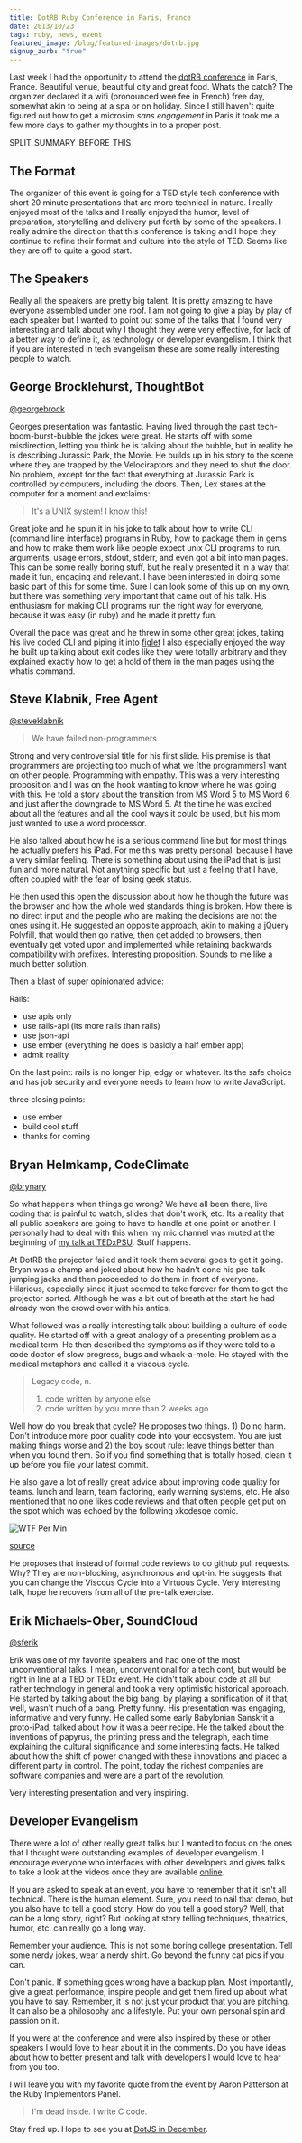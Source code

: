 ```yaml
---
title: DotRB Ruby Conference in Paris, France
date: 2013/10/23
tags: ruby, news, event
featured_image: /blog/featured-images/dotrb.jpg
signup_zurb: "true"
---
```


Last week I had the opportunity to attend the [dotRB conference](http://www.dotrb.eu) in Paris, France. Beautiful venue, beautiful city and great food. Whats the catch? The organizer declared it a wifi (pronounced wee fee in French) free day, somewhat akin to being at a spa or on holiday. Since I still haven't quite figured out how to get a microsim *sans engagement* in Paris it took me a few more days to gather my thoughts in to a proper post.

SPLIT\_SUMMARY\_BEFORE\_THIS

## The Format

The organizer of this event is going for a TED style tech conference with short 20 minute presentations that are more technical in nature. I really enjoyed most of the talks and I really enjoyed the humor, level of preparation, storytelling and delivery put forth by some of the speakers. I really admire the direction that this conference is taking and I hope they continue to refine their format and culture into the style of TED. Seems like they are off to quite a good start.

## The Speakers

Really all the speakers are pretty big talent. It is pretty amazing to have everyone assembled under one roof. I am not going to give a play by play of each speaker but I wanted to point out some of the talks that I found very interesting and talk about why I thought they were very effective, for lack of a better way to define it, as technology or developer evangelism. I think that if you are interested in tech evangelism these are some really interesting people to watch. 

## George Brocklehurst, ThoughtBot

<a href="http://www.twitter.com/georgebrock">@georgebrock</a>

Georges presentation was fantastic. Having lived through the past tech-boom-burst-bubble the jokes were great. He starts off with some misdirection, letting you think he is talking about the bubble, but in reality he is describing Jurassic Park, the Movie. He builds up in his story to the scene where they are trapped by the Velociraptors and they need to shut the door. No problem, except for the fact that everything at Jurassic Park is controlled by computers, including the doors. Then, Lex stares at the computer for a moment and exclaims:

> It's a UNIX system! I know this!

Great joke and he spun it in his joke to talk about how to write CLI (command line interface) programs in Ruby, how to package them in gems and how to make them work like people expect unix CLI programs to run. arguments, usage errors, stdout, stderr, and even got a bit into man pages. This can be some really boring stuff, but he really presented it in a way that made it fun, engaging and relevant. I have been interested in doing some basic part of this for some time. Sure I can look some of this up on my own, but there was something very important that came out of his talk. His enthusiasm for making CLI programs run the right way for everyone, because it was easy (in ruby) and he made it pretty fun.

Overall the pace was great and he threw in some other great jokes, taking his live coded CLI and piping it into [figlet](http://www.figlet.org) I also especially enjoyed the way he built up talking about exit codes like they were totally arbitrary and they explained exactly how to get a hold of them in the man pages using the whatis command.

## Steve Klabnik, Free Agent

<a href="http://www.twitter.com/steveklabnik">@steveklabnik</a>

> We have failed non-programmers

Strong and very controversial title for his first slide. His premise is that programmers are projecting too much of what we \[the programmers\] want on other people. Programming with empathy. This was a very interesting proposition and I was on the hook wanting to know where he was going with this. He told a story about the transition from MS Word 5 to MS Word 6 and just after the downgrade to MS Word 5. At the time he was excited about all the features and all the cool ways it could be used, but his mom just wanted to use a word processor.

He also talked about how he is a serious command line but for most things he actually prefers his iPad. For me this was pretty personal, because I have a very similar feeling. There is something about using the iPad that is just fun and more natural. Not anything specific but just a feeling that I have, often coupled with the fear of losing geek status. 

He then used this open the discussion about how he though the future was the browser and how the whole wed standards thing is broken. How there is no direct input and the people who are making the decisions are not the ones using it. He suggested an opposite approach, akin to making a jQuery Polyfill, that would then go native, then get added to browsers, then eventually get voted upon and implemented while retaining backwards compatibility with prefixes. Interesting proposition. Sounds to me like a much better solution.

Then a blast of super opinionated advice:

Rails:

* use apis only
* use rails-api (its more rails than rails)
* use json-api
* use ember (everything he does is basicly a half ember app)
* admit reality

On the last point: rails is no longer hip, edgy or whatever. Its the safe choice and has job security and everyone needs to learn how to write JavaScript.

three closing points:

* use ember
* build cool stuff
* thanks for coming

## Bryan Helmkamp, CodeClimate

<a href="http://www.twitter.com/brynary">@brynary</a>

So what happens when things go wrong? We have all been there, live coding that is painful to watch, slides that don't work, etc. Its a reality that all public speakers are going to have to handle at one point or another. I personally had to deal with this when my mic channel was muted at the beginning of [my talk at TEDxPSU](http://tedxtalks.ted.com/video/TEDxPSU-James-Stone-A-Technolog). Stuff happens.

At DotRB the projector failed and it took them several goes to get it going. Bryan was a champ and joked about how he hadn't done his pre-talk jumping jacks and then proceeded to do them in front of everyone. Hilarious, especially since it just seemed to take forever for them to get the projector sorted. Although he was a bit out of breath at the start he had already won the crowd over with his antics.

What followed was a really interesting talk about building a culture of code quality. He started off with a great analogy of a presenting problem as a medical term. He then described the symptoms as if they were told to a code doctor of slow progress, bugs and whack-a-mole. He stayed with the medical metaphors and called it a viscous cycle.

> Legacy code, n.
> 1. code written by anyone else
> 2. code written by you more than 2 weeks ago

Well how do you break that cycle? He proposes two things. 1) Do no harm. Don't introduce more poor quality code into your ecosystem. You are just making things worse and 2) the boy scout rule: leave things better than when you found them. So if you find something that is totally hosed, clean it up before you file your latest commit.

He also gave a lot of really great advice about improving code quality for teams. lunch and learn, team factoring, early warning systems, etc. He also mentioned that no one likes code reviews and that often people get put on the spot which was echoed by the following xkcdesqe comic.

![WTF Per Min](http://www.osnews.com/images/comics/wtfm.jpg)

[source](http://www.osnews.com/story/19266/WTFs_m)

He proposes that instead of formal code reviews to do github pull requests. Why? They are non-blocking, asynchronous and opt-in. He suggests that you can change the Viscous Cycle into a Virtuous Cycle. Very interesting talk, hope he recovers from all of the pre-talk exercise.

## Erik Michaels-Ober, SoundCloud

<a href="http://www.twitter.com/sferik">@sferik</a>

Erik was one of my favorite speakers and had one of the most unconventional talks. I mean, unconventional for a tech conf, but would be right in line at a TED or TEDx event. He didn't talk about code at all but rather technology in general and took a very optimistic historical approach. He started by talking about the big bang, by playing a sonification of it that, well, wasn't much of a bang. Pretty funny. His presentation was engaging, informative and very funny. He called some early Babylonian Sanskrit a proto-iPad, talked about how it was a beer recipe. He the talked about the inventions of papyrus, the printing press and the telegraph, each time explaining the cultural significance and some interesting facts. He talked about how the shift of power changed with these innovations and placed a different party in control. The point, today the richest companies are software companies and were are a part of the revolution.

Very interesting presentation and very inspiring.

## Developer Evangelism

There were a lot of other really great talks but I wanted to focus on the ones that I thought were outstanding examples of developer evangelism. I encourage everyone who interfaces with other developers and gives talks to take a look at the videos once they are available [online](http://www.youtube.com/user/dotconferences).

If you are asked to speak at an event, you have to remember that it isn't all technical. There is the human element. Sure, you need to nail that demo, but you also have to tell a good story. How do you tell a good story? Well, that can be a long story, right? But looking at story telling techniques, theatrics, humor, etc. can really go a long way. 

Remember your audience. This is not some boring college presentation. Tell some nerdy jokes, wear a nerdy shirt. Go beyond the funny cat pics if you can.

Don't panic. If something goes wrong have a backup plan. Most importantly, give a great performance, inspire people and get them fired up about what you have to say. Remember, it is not just your product that you are pitching. It can also be a philosophy and a lifestyle. Put your own personal spin and passion on it.

If you were at the conference and were also inspired by these or other speakers I would love to hear about it in the comments. Do you have ideas about how to better present and talk with developers I would love to hear from you too.

I will leave you with my favorite quote from the event by Aaron Patterson at the Ruby Implementors Panel.

> I'm dead inside. I write C code.

Stay fired up. Hope to see you at [DotJS in December](http://www.dotjs.eu).




